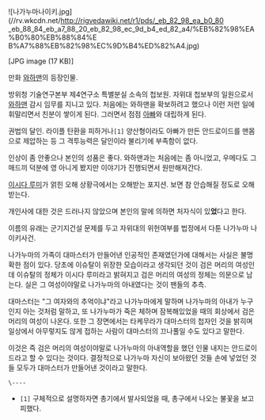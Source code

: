![나가누마나이키.jpg](//rv.wkcdn.net/http://rigvedawiki.net/r1/pds/_eb_82_98_ea_b0_80
_eb_88_84_eb_a7_88_20_eb_82_98_ec_9d_b4_ed_82_a4/%EB%82%98%EA%B0%80%EB%88%84%E
B%A7%88%EB%82%98%EC%9D%B4%ED%82%A4.jpg)

[JPG image (17 KB)]

  
만화 [와하맨](%EC%99%80%ED%95%98%EB%A7%A8.md)의 등장인물.

방위청 기술연구본부 제4연구소 특별분실 소속의 첩보원. 자위대 첩보부의 일원으로서
[와하맨](%EC%99%80%ED%95%98%EB%A7%A8%28%EC%99%80%ED%95%98%EB%A7%A8%29.md) 감시
임무를 지니고 있다. 처음에는 와하맨을 확보하려고 했으나 이런 저런 일에 휘말리면서 친분이 쌓이게 된다. 그러면서 점점
[아빠](%EC%95%84%EB%B9%A0%28%EC%99%80%ED%95%98%EB%A7%A8%29.md)와 대립하게 된다.

권법의 달인. 라이플 탄환을 피하거나`[1]` 양산형이라도 아빠가 만든 안드로이드를 맨몸으로 제압하는 등 그 격투능력은 달인이라 불리기에
부족함이 없다.

인상이 좀 안좋으나 본인의 성품은 좋다. 와하맨과는 처음에는 좀 아니었고, 우메다도 그 매드끼 덕분에 영 아니게 봤지만 이야기가 진행되면서
원만해져간다.

[이시다 루미](%EC%9D%B4%EC%8B%9C%EB%8B%A4%20%EB%A3%A8%EB%AF%B8.md)가 얽힌 오해 상황극에서는
오해받는 포지션. 보면 참 안습해질 정도로 오해받는다.

개인사에 대한 것은 드러나지 않았으며 본인의 말에 의하면 처자식이 있**었**다고 한다.

이름의 유래는 군기지건설 문제를 두고 자위대의 위헌여부를 법정에서 다툰 나가누마 나이키사건.

나가누마의 가족이 대마스터가 만들어낸 인공적인 존재였던가에 대해서는 사실은 불명확한 점이 있다. 당초에 이슈탈이 위장한 모습이라고 생각되던
것이 검은 머리의 여성인데 이슈탈의 정체가 이시다 루미라고 밝혀지고 검은 머리의 여성의 정체는 의문으로 남는다. 실은 그 여성이야말로
나가누마의 아내였다는 것이 팬들의 추측.

대마스터는 "그 여자와의 추억이냐"라고 나가누마에게 말하며 나가누마의 아내가 누구인지 아는 것처럼 말하고, 또 나가누마가 죽은 체하며
잠복해있었을 때의 회상에서 검은 머리의 여성이 나온다. 또한 그 장면에서는 타케무라가 대마스터의 첩자인 것을 밝히며 일상에서 아무렇지도 않게
접하는 사람이 대마스터의 끄나풀일 수도 있다고 말한다.

이것은 즉 검은 머리의 여성이야말로 나가누마의 아내역할을 했던 인물 내지는 안드로이드라고 할 수 있다는 것이다. 결정적으로 나가누마 자신이
보아왔던 것들 손에 넣었던 것들 모두가 대마스터가 만들어낸 것이라고 말한다.

`\----`

  * `[1]` 구체적으로 설명하자면 총기에서 발사되었을 때, 총구에서 나오는 불꽃을 보고 피했다.

